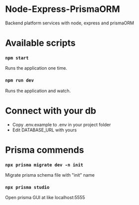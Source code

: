 # Node-Express-PrismaORM
Backend platform services with node, express and prismaORM

# Available scripts

### `npm start`
Runs the application one time.

### `npm run dev`
Runs the application and watch.



# Connect with your db
- Copy .env.example to .env in your project folder
- Edit DATABASE_URL with yours



# Prisma commends

### `npx prisma migrate dev -n init`
Migrate prisma schema file with "init" name

### `npx prisma studio`
Open prisma GUI at like localhost:5555
